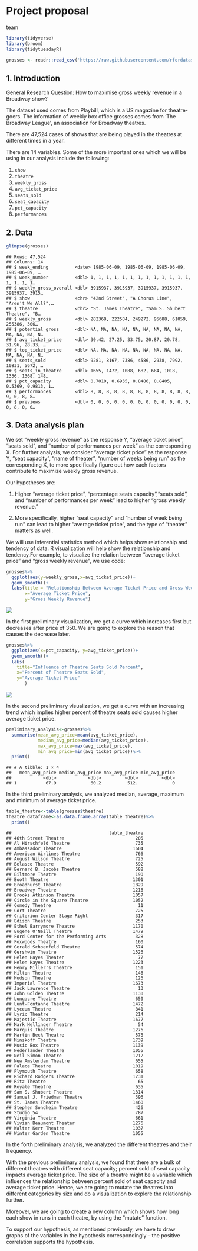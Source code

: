 Project proposal
================
team

``` r
library(tidyverse)
library(broom)
library(tidytuesdayR)
```

``` r
grosses <- readr::read_csv('https://raw.githubusercontent.com/rfordatascience/tidytuesday/master/data/2020/2020-04-28/grosses.csv', guess_max = 40000)
```

## 1. Introduction

General Research Question: How to maximise gross weekly revenue in a
Broadway show?

The dataset used comes from Playbill, which is a US magazine for
theatre-goers. The information of weekly box office grosses comes from
‘The Broadway League’, an association for Broadway theatres.

There are 47,524 cases of shows that are being played in the theatres at
different times in a year.

There are 14 variables. Some of the more important ones which we will be
using in our analysis include the following:

1.  `show`
2.  `theatre`
3.  `weekly_gross`
4.  `avg_ticket_price`
5.  `seats_sold`
6.  `seat_capacity`
7.  `pct_capacity`
8.  `performances`

## 2. Data

``` r
glimpse(grosses)
```

    ## Rows: 47,524
    ## Columns: 14
    ## $ week_ending          <date> 1985-06-09, 1985-06-09, 1985-06-09, 1985-06-09, …
    ## $ week_number          <dbl> 1, 1, 1, 1, 1, 1, 1, 1, 1, 1, 1, 1, 1, 1, 1, 1, 1…
    ## $ weekly_gross_overall <dbl> 3915937, 3915937, 3915937, 3915937, 3915937, 3915…
    ## $ show                 <chr> "42nd Street", "A Chorus Line", "Aren't We All?",…
    ## $ theatre              <chr> "St. James Theatre", "Sam S. Shubert Theatre", "B…
    ## $ weekly_gross         <dbl> 282368, 222584, 249272, 95688, 61059, 255386, 306…
    ## $ potential_gross      <dbl> NA, NA, NA, NA, NA, NA, NA, NA, NA, NA, NA, NA, N…
    ## $ avg_ticket_price     <dbl> 30.42, 27.25, 33.75, 20.87, 20.78, 31.96, 28.33, …
    ## $ top_ticket_price     <dbl> NA, NA, NA, NA, NA, NA, NA, NA, NA, NA, NA, NA, N…
    ## $ seats_sold           <dbl> 9281, 8167, 7386, 4586, 2938, 7992, 10831, 5672, …
    ## $ seats_in_theatre     <dbl> 1655, 1472, 1088, 682, 684, 1018, 1336, 1368, 148…
    ## $ pct_capacity         <dbl> 0.7010, 0.6935, 0.8486, 0.8405, 0.5369, 0.9813, 1…
    ## $ performances         <dbl> 8, 8, 8, 8, 8, 8, 8, 8, 8, 8, 8, 8, 8, 9, 0, 8, 8…
    ## $ previews             <dbl> 0, 0, 0, 0, 0, 0, 0, 0, 0, 0, 0, 0, 0, 0, 8, 0, 0…

## 3. Data analysis plan

We set “weekly gross revenue” as the response Y, “average ticket price”,
“seats sold”, and “number of performances per week” as the corresponding
X. For further analysis, we consider “average ticket price” as the
response Y, “seat capacity”, “name of theater”, “number of weeks being
run” as the corresponding X, to more specifically figure out how each
factors contribute to maximize weekly gross revenue.

Our hypotheses are:

1.  Higher “average ticket price”, “percentage seats capacity”,“seats
    sold”, and “number of performances per week” lead to higher “gross
    weekly revenue.”

2.  More specifically, higher “seat capacity” and “number of week being
    run” can lead to higher “average ticket price”, and the type of
    “theater” matters as well.

We will use inferential statistics method which helps show relationship
and tendency of data. R visualization will help show the relationship
and tendency.For example, to visualize the relation between “average
ticket price” and “gross weekly revenue”, we use code:

``` r
grosses%>%
  ggplot(aes(y=weekly_gross,x=avg_ticket_price))+
  geom_smooth()+
  labs(title = "Relationship Between Average Ticket Price and Gross Weekly Revenue",
       x="Average Ticket Price",
       y="Gross Weekly Revenue")
```

![](proposal_files/figure-gfm/code_preliminary_1-1.png)<!-- -->

In the first preliminary visualization, we get a curve which increases
first but decreases after price of 350. We are going to explore the
reason that causes the decrease later.

``` r
grosses%>%
  ggplot(aes(x=pct_capacity, y=avg_ticket_price))+
  geom_smooth()+
  labs(
    title="Influence of Theatre Seats Sold Percent",
    x="Percent of Theatre Seats Sold",
    y="Average Ticket Price"
       )
```

![](proposal_files/figure-gfm/code_preliminary_2-1.png)<!-- -->

In the second preliminary visualization, we get a curve with an
increasing trend which implies higher percent of theatre seats sold
causes higher average ticket price.

``` r
preliminary_analysis<-grosses%>%
  summarise(mean_avg_price=mean(avg_ticket_price),
            median_avg_price=median(avg_ticket_price),
            max_avg_price=max(avg_ticket_price),
            min_avg_price=min(avg_ticket_price))%>%
  print()
```

    ## # A tibble: 1 × 4
    ##   mean_avg_price median_avg_price max_avg_price min_avg_price
    ##            <dbl>            <dbl>         <dbl>         <dbl>
    ## 1           67.9             60.2          512.             0

In the third preliminary analysis, we analyzed median, average, maximum
and minimum of average ticket price.

``` r
table_theatre<-table(grosses$theatre)
theatre_dataframe<-as.data.frame.array(table_theatre)%>%
  print()
```

    ##                                     table_theatre
    ## 46th Street Theatre                           205
    ## Al Hirschfeld Theatre                         735
    ## Ambassador Theatre                           1604
    ## American Airlines Theatre                     766
    ## August Wilson Theatre                         725
    ## Belasco Theatre                               592
    ## Bernard B. Jacobs Theatre                     588
    ## Biltmore Theatre                              190
    ## Booth Theatre                                1301
    ## Broadhurst Theatre                           1829
    ## Broadway Theatre                             1216
    ## Brooks Atkinson Theatre                      1057
    ## Circle in the Square Theatre                 1052
    ## Comedy Theatre                                 11
    ## Cort Theatre                                  725
    ## Criterion Center Stage Right                  317
    ## Edison Theatre                                253
    ## Ethel Barrymore Theatre                      1170
    ## Eugene O'Neill Theatre                       1479
    ## Ford Center for the Performing Arts           328
    ## Foxwoods Theatre                              160
    ## Gerald Schoenfeld Theatre                     574
    ## Gershwin Theatre                             1526
    ## Helen Hayes Theater                            77
    ## Helen Hayes Theatre                          1223
    ## Henry Miller's Theatre                        151
    ## Hilton Theatre                                146
    ## Hudson Theatre                                126
    ## Imperial Theatre                             1673
    ## Jack Lawrence Theatre                          13
    ## John Golden Theatre                          1130
    ## Longacre Theatre                              650
    ## Lunt-Fontanne Theatre                        1472
    ## Lyceum Theatre                                841
    ## Lyric Theatre                                 214
    ## Majestic Theatre                             1677
    ## Mark Hellinger Theatre                         54
    ## Marquis Theatre                              1276
    ## Martin Beck Theatre                           578
    ## Minskoff Theatre                             1739
    ## Music Box Theatre                            1139
    ## Nederlander Theatre                          1055
    ## Neil Simon Theatre                           1212
    ## New Amsterdam Theatre                         655
    ## Palace Theatre                               1019
    ## Plymouth Theatre                              658
    ## Richard Rodgers Theatre                      1231
    ## Ritz Theatre                                   65
    ## Royale Theatre                                635
    ## Sam S. Shubert Theatre                       1314
    ## Samuel J. Friedman Theatre                    396
    ## St. James Theatre                            1460
    ## Stephen Sondheim Theatre                      426
    ## Studio 54                                     787
    ## Virginia Theatre                              661
    ## Vivian Beaumont Theater                      1276
    ## Walter Kerr Theatre                          1037
    ## Winter Garden Theatre                        1055

In the forth preliminary analysis, we analyzed the different theatres
and their frequency.

With the previous preliminary analysis, we found that there are a bulk
of different theatres with different seat capacity; percent sold of seat
capacity impacts average ticket price. The size of a theatre might be a
variable which influences the relationship between percent sold of seat
capacity and average ticket price. Hence, we are going to mutate the
theatres into different categories by size and do a visualization to
explore the relationship further.

Moreover, we are going to create a new column which shows how long each
show in runs in each theatre, by using the “mutate” function.

To support our hypothesis, as mentioned previously, we have to draw
graphs of the variables in the hypothesis correspondingly – the positive
correlation supports the hypothesis.
